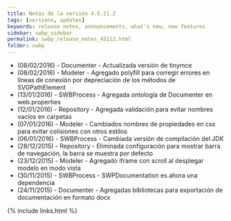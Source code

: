 ```yaml
---
title: Notas de la versión 4.5.11.2
tags: [versions, updates]
keywords: release notes, announcements, what's new, new features
sidebar: swbp_sidebar
permalink: swbp_release_notes_45112.html
folder: swbp
---
```


- (08/02/2016) - Documenter - Actualizada versión de tinymce
- (08/02/2016) - Modeler - Agregado polyfill para corregir errores en líneas de conexión por depreciación de los métodos de SVGPathElement
- (13/01/2016) - SWBProcess - Agregada ontología de Documenter en web.properties
- (12/01/2016) - <i class="fa fa-bug"></i> Repository - Agregada validación para evitar nombres vacíos en carpetas
- (07/01/2016) - <i class="fa fa-bug"></i> Modeler - Cambiados nombres de propiedades en css para evitar colisiones con otros estilos
- (06/01/2016) - SWBProcess - Cambiada versión de compilación del JDK
- (28/12/2015) - Repository - Eliminada configuración para mostrar barra de navegación, la barra se muestra por defecto
- (23/12/2015) - Modeler - Agregado iframe con scroll al desplegar modelo en modo vista
- (30/11/2015) - SWBProcess - SWPDocumentation es ahora una dependencia
- (24/11/2015) - Documenter - Agregadas bibliotecas para exportación de documentación en formato docx

{% include links.html %}
